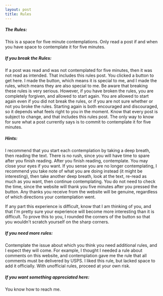 ```yaml
---
layout: post
title: Rules
---
```




<h5>The Rules:</h5>

This is a space for five minute contemplations. Only read a post if and when you have space to contemplate it for five minutes. 

<h5>If you break the Rules:</h5>

If a post was read and was not contemplated for five minutes, then it was not read as intended. That includes this rules post.  You clicked a button to get here. I made the button, which means it is special to me, and I made the rules, which means they are also special to me. Be aware that breaking these rules is very serious. However, if you have broken the rules, you are completely forgiven, and allowed to start again. You are allowed to start again even if you did not break the rules, or if you are not sure whether or not you broke the rules. Starting again is both encouraged and discouraged, so it depends what feels right to you in the moment. Know that every post is subject to change, and that includes this rules post. The only way to know for sure what a post currently says is to commit to contemplate it for five minutes.  

<h5>Hints:</h5> 

I recommend that you start each contemplation by taking a deep breath, then reading the text.  There is no rush, since you will have time to spare after you finish reading. After you finish reading, contemplate.  You may close your eyes if you want.  If you sense you are no longer contemplating, I recommend you take note of what you are doing instead (it might be interesting), then take another deep breath, look at the text, re-read as much as you want, then continue contemplating. You do not need to check the time, since the website will thank you five minutes after you pressed the button. Any thanks you receive from the website will be genuine, regardless of which directions your contemplation went. 

If any part this experience is difficult, know that I am thinking of you, and that I'm pretty sure your experience will become more interesting than it is difficult.  To prove this to you, I rounded the corners of the button so that you wouldn't scratch yourself on the sharp corners.  

<h5>If you need more rules:</h5> 

Contemplate the issue about which you think you need additional rules, and I expect they will come.  For example, I thought I needed a rule about comments on this website, and contemplation gave me the rule that all comments must be delivered by USPS. I liked this rule, but lacked space to add it officially. With unofficial rules, proceed at your own risk. 

<h5>If you want something appreciated here:</h5>

You know how to reach me.
